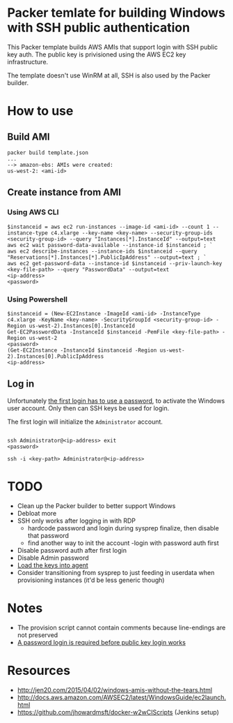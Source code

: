 # Packer temlate for building Windows with SSH public authentication

This Packer template builds AWS AMIs that support login with SSH public key auth. The public key is privisioned using the AWS EC2 key infrastructure.

The template doesn't use WinRM at all, SSH is also used by the Packer builder.

# How to use

## Build AMI

```
packer build template.json
...
--> amazon-ebs: AMIs were created:
us-west-2: <ami-id>
```

## Create instance from AMI

### Using AWS CLI

```
$instanceid = aws ec2 run-instances --image-id <ami-id> --count 1 --instance-type c4.xlarge --key-name <key-name> --security-group-ids <security-group-id> --query "Instances[*].InstanceId" --output=text
aws ec2 wait password-data-available --instance-id $instanceid ; `
aws ec2 describe-instances --instance-ids $instanceid --query "Reservations[*].Instances[*].PublicIpAddress" --output=text ; `
aws ec2 get-password-data --instance-id $instanceid --priv-launch-key <key-file-path> --query "PasswordData" --output=text
<ip-address>
<password>
```

### Using Powershell

```
$instanceid = (New-EC2Instance -ImageId <ami-id> -InstanceType c4.xlarge -KeyName <key-name> -SecurityGroupId <security-group-id> -Region us-west-2).Instances[0].InstanceId
Get-EC2PasswordData -InstanceId $instanceid -PemFile <key-file-path> -Region us-west-2
<password>
(Get-EC2Instance -InstanceId $instanceid -Region us-west-2).Instances[0].PublicIpAddress
<ip-address>
```

## Log in

Unfortunately [the first login has to use a password](https://github.com/PowerShell/Win32-OpenSSH/issues/381), to activate the Windows user account. Only then can SSH keys be used for login.

The first login will initialize the `Administrator` account.

```

ssh Administrator@<ip-address> exit
<password>

ssh -i <key-path> Administrator@<ip-address>
```

# TODO

 * Clean up the Packer builder to better support Windows
 * Debloat more
 * SSH only works after logging in with RDP
 	- hardcode password and login during sysprep finalize, then disable that password
	- find another way to init the account
 	-login with password auth first
 * Disable password auth after first login
 * Disable Admin password
 * [Load the keys into agent](https://github.com/PowerShell/Win32-OpenSSH/wiki/Install-Win32-OpenSSH)
 * Consider transitioning from sysprep to just feeding in userdata when provisioning instances (it'd be less generic though)

# Notes

 * The provision script cannot contain comments because line-endings are not preserved
 * [A password login is required before public key login works](https://github.com/PowerShell/Win32-OpenSSH/issues/381)

# Resources

 * http://jen20.com/2015/04/02/windows-amis-without-the-tears.html
 * http://docs.aws.amazon.com/AWSEC2/latest/WindowsGuide/ec2launch.html
 * https://github.com/jhowardmsft/docker-w2wCIScripts (Jenkins setup)
